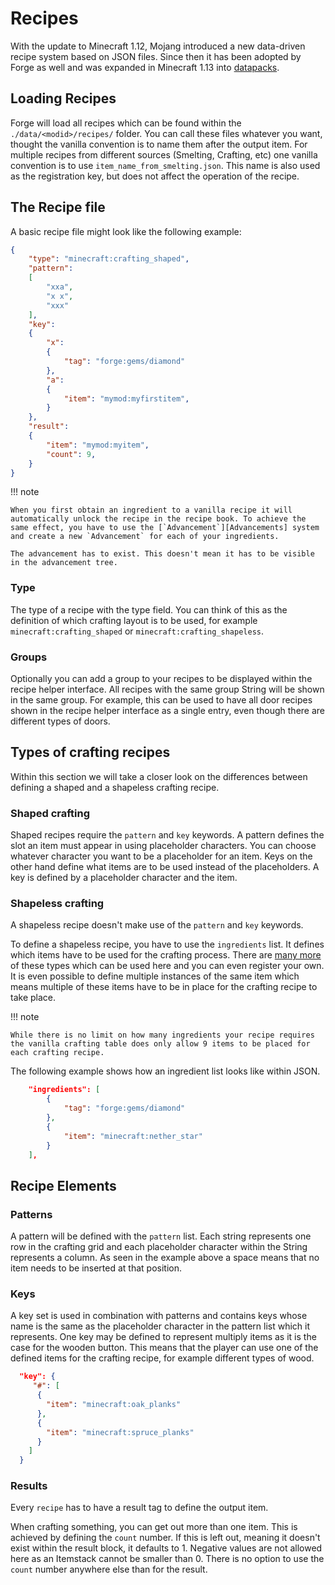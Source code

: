 Recipes
=======

With the update to Minecraft 1.12, Mojang introduced a new data-driven recipe system based on JSON files. Since then it has been adopted by Forge as well and was expanded in Minecraft 1.13 into [datapacks][datapack].

Loading Recipes
---------------
Forge will load all recipes which can be found within the `./data/<modid>/recipes/` folder. You can call these files whatever you want, thought the vanilla convention is to name them after the output item. For multiple recipes from different sources (Smelting, Crafting, etc) one vanilla convention is to use `item_name_from_smelting.json`. This name is also used as the registration key, but does not affect the operation of the recipe.

The Recipe file
---------------

A basic recipe file might look like the following example:

```json
{
    "type": "minecraft:crafting_shaped",
    "pattern":
    [
        "xxa",
        "x x",
        "xxx"
    ],
    "key":
    {
        "x":
        {
            "tag": "forge:gems/diamond"
        },
        "a":
        {
            "item": "mymod:myfirstitem",
        }
    },
    "result":
    {
        "item": "mymod:myitem",
        "count": 9,
    }
}
```

!!! note

    When you first obtain an ingredient to a vanilla recipe it will automatically unlock the recipe in the recipe book. To achieve the same effect, you have to use the [`Advancement`][Advancements] system and create a new `Advancement` for each of your ingredients.

    The advancement has to exist. This doesn't mean it has to be visible in the advancement tree.

### Type

The type of a recipe with the type field. You can think of this as the definition of which crafting layout is to be used, for example `minecraft:crafting_shaped` or `minecraft:crafting_shapeless`.

### Groups

Optionally you can add a group to your recipes to be displayed within the recipe helper interface. All recipes with the same group String will be shown in the same group. For example, this can be used to have all door recipes shown in the recipe helper interface as a single entry, even though there are different types of doors.

Types of crafting recipes
-----------------------------
Within this section we will take a closer look on the differences between defining a shaped and a shapeless crafting recipe.

### Shaped crafting

Shaped recipes require the `pattern` and `key` keywords. A pattern defines the slot an item must appear in using placeholder characters. You can choose whatever character you want to be a placeholder for an item. Keys on the other hand define what items are to be used instead of the placeholders. A key is defined by a placeholder character and the item.

### Shapeless crafting

A shapeless recipe doesn't make use of the `pattern` and `key` keywords.

To define a shapeless recipe, you have to use the `ingredients` list. It defines which items have to be used for the crafting process. There are [many more][Wiki] of these types which can be used here and you can even register your own. It is even possible to define multiple instances of the same item which means multiple of these items have to be in place for the crafting recipe to take place.

!!! note

    While there is no limit on how many ingredients your recipe requires the vanilla crafting table does only allow 9 items to be placed for each crafting recipe.

The following example shows how an ingredient list looks like within JSON.

```json
    "ingredients": [
        {
            "tag": "forge:gems/diamond"
        },
        {
            "item": "minecraft:nether_star"
        }
    ],
```

Recipe Elements
---------------

### Patterns

A pattern will be defined with the `pattern` list. Each string represents one row in the crafting grid and each placeholder character within the String represents a column. As seen in the example above a space means that no item needs to be inserted at that position.

### Keys

A key set is used in combination with patterns and contains keys whose name is the same as the placeholder character in the pattern list which it represents. One key may be defined to represent multiply items as it is the case for the wooden button. This means that the player can use one of the defined items for the crafting recipe, for example different types of wood.

```json
  "key": {
     "#": [
      {
        "item": "minecraft:oak_planks"
      },
      {
        "item": "minecraft:spruce_planks"
      }
    ]
  }
```

### Results

Every `recipe` has to have a result tag to define the output item.

When crafting something, you can get out more than one item. This is achieved by defining the `count` number. If this is left out, meaning it doesn't exist within the result block, it defaults to 1. Negative values are not allowed here as an Itemstack cannot be smaller than 0. There is no option to use the `count` number anywhere else than for the result.

[Wikipedia]: https://en.wikipedia.org/wiki/Factory_(object-oriented_programming)
[OreDictionary]: ../utilities/oredictionary.md
[Advancements]: #
[Wiki]: https://minecraft.gamepedia.com/Recipe
[Factories]: #factories
[datapack]: datapacks.md
